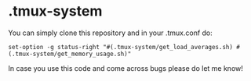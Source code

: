 # .tmux-system

You can simply clone this repository and in your .tmux.conf do:

    set-option -g status-right "#(.tmux-system/get_load_averages.sh) #(.tmux-system/get_memory_usage.sh)"

In case you use this code and come across bugs please do let me know!
